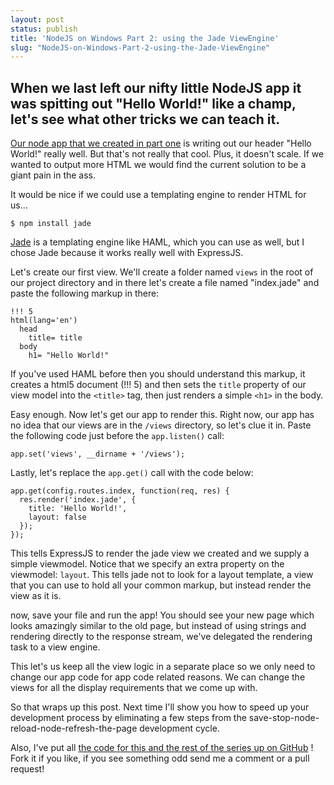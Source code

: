 ```yaml
---
layout: post
status: publish
title: 'NodeJS on Windows Part 2: using the Jade ViewEngine'
slug: "NodeJS-on-Windows-Part-2-using-the-Jade-ViewEngine"
---
```


## When we last left our nifty little NodeJS app it was spitting out "Hello World!" like a champ, let's see what other tricks we can teach it.


[Our node app that we created in part one][1]  is writing out our header &quot;Hello World!&quot; really well. But that&#39;s not really that cool. Plus, it doesn&#39;t scale. If we wanted to output more HTML we would find the current solution to be a giant pain in the ass.


It would be nice if we could use a templating engine to render HTML for us...


    $ npm install jade
    


[Jade][2]  is a templating engine like HAML, which you can use as well, but I chose Jade because it works really well with ExpressJS.


Let&#39;s create our first view. We&#39;ll create a folder named `views` in the root of our project directory and in there let&#39;s create a file named &quot;index.jade&quot; and paste the following markup in there:


    !!! 5
    html(lang='en')
      head
        title= title
      body
        h1= "Hello World!"
    


If you&#39;ve used HAML before then you should understand this markup, it creates a html5 document (!!! 5) and then sets the `title` property of our view model into the `<title>` tag, then just renders a simple `<h1>` in the body.


Easy enough. Now let&#39;s get our app to render this. Right now, our app has no idea that our views are in the `/views` directory, so let&#39;s clue it in. Paste the following code just before the `app.listen()` call:


    app.set('views', __dirname + '/views');
    


Lastly, let&#39;s replace the `app.get()` call with the code below:


    app.get(config.routes.index, function(req, res) {
      res.render('index.jade', {
        title: 'Hello World!',
        layout: false
      });
    });
    


This tells ExpressJS to render the jade view we created and we supply a simple viewmodel. Notice that we specify an extra property on the viewmodel: `layout`. This tells jade not to look for a layout template, a view that you can use to hold all your common markup, but instead render the view as it is.


now, save your file and run the app! You should see your new page which looks amazingly similar to the old page, but instead of using strings and rendering directly to the response stream, we've delegated the rendering task to a view engine.


This let's us keep all the view logic in a separate place so we only need to change our app code for app code related reasons. We can change the views for all the display requirements that we come up with.


So that wraps up this post. Next time I'll show you how to speed up your development process by eliminating a few steps from the save-stop-node-reload-node-refresh-the-page development cycle.


Also, I&#39;ve put all [the code for this and the rest of the series up on GitHub][3] ! Fork it if you like, if you see something odd send me a comment or a pull request!


  [1]: http://www.codeimpossible.com/2012/4/13/Getting-started-with-NodeJS-on-Windows
  [2]: http://jade-lang.com/
  [3]: https://github.com/codeimpossible/NodeJS-On-Windows
